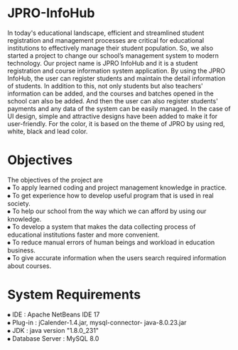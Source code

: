 # JPRO-InfoHub
In today's educational landscape, efficient and streamlined student registration and management processes are critical for educational institutions to effectively manage their student population. So, we also started a project to change our school’s management system to modern technology. Our project name is JPRO InfoHub and it is a student registration and course information system application. By using the JPRO InfoHub, the user can register students and maintain the detail information of students. In addition to this, not only students but also teachers' information can be added, and the courses and batches opened in the school can also be added. And then the user can also register students' payments and any data of the system can be easily managed. In the case of UI design, simple and attractive designs have been added to make it for user-friendly. For the color, it is based on the theme of JPRO by using red, white, black and lead color. 

# Objectives
The objectives of the project are  
⦁	To apply learned coding and project management knowledge in practice. <br>
⦁	To get experience how to develop useful program that is used in real society. <br>
⦁	To help our school from the way which we can afford by using our knowledge. <br>
⦁	To develop a system that makes the data collecting process of educational institutions faster and more convenient. <br>
⦁	To reduce manual errors of human beings and workload in education business. <br>
⦁	To give accurate information when the users search required information about courses. <br>

# System Requirements
⦁	IDE	: Apache NetBeans IDE 17 <br>
⦁	Plug-in	: jCalender-1.4.jar, mysql-connector- java-8.0.23.jar <br>
⦁	JDK	: java version "1.8.0_231" <br>
⦁	Database Server	: MySQL 8.0 <br>
